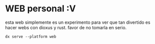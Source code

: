 # WEB personal :V
esta web simplemente es un experimento para ver que tan divertido es hacer webs con dioxus y rust.
favor de no tomarla en serio.

`dx serve --platform web`
